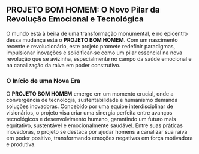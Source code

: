 ## PROJETO BOM HOMEM: O Novo Pilar da Revolução Emocional e Tecnológica

O mundo está à beira de uma transformação monumental, e no epicentro dessa mudança está o **PROJETO BOM HOMEM**. Com um nascimento recente e revolucionário, este projeto promete redefinir paradigmas, impulsionar inovações e solidificar-se como um pilar essencial na nova revolução que se avizinha, especialmente no campo da saúde emocional e na canalização da raiva em poder construtivo.

### O Início de uma Nova Era

O **PROJETO BOM HOMEM** emerge em um momento crucial, onde a convergência de tecnologia, sustentabilidade e humanismo demanda soluções inovadoras. Concebido por uma equipe interdisciplinar de visionários, o projeto visa criar uma sinergia perfeita entre avanços tecnológicos e desenvolvimento humano, garantindo um futuro mais equitativo, sustentável e emocionalmente saudável. Entre suas práticas inovadoras, o projeto se destaca por ajudar homens a canalizar sua raiva em poder positivo, transformando emoções negativas em força motivadora e produtiva.
